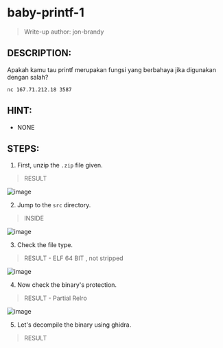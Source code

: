 # baby-printf-1
> Write-up author: jon-brandy
## DESCRIPTION:
Apakah kamu tau printf merupakan fungsi yang berbahaya jika digunakan dengan salah?

`nc 167.71.212.18 3587`
## HINT:
- NONE
## STEPS:
1. First, unzip the `.zip` file given.

> RESULT

![image](https://user-images.githubusercontent.com/70703371/212639804-c5da0452-a683-4a08-92f3-17ac3465d30d.png)


2. Jump to the `src` directory.

> INSIDE

![image](https://user-images.githubusercontent.com/70703371/212639895-4b7041e8-ab67-48ce-9c32-711f225f5250.png)


3. Check the file type.

> RESULT - ELF 64 BIT , not stripped

![image](https://user-images.githubusercontent.com/70703371/212639999-61ff5395-d3c2-4d3e-ae1a-aebb858ee943.png)


4. Now check the binary's protection.

> RESULT - Partial Relro

![image](https://user-images.githubusercontent.com/70703371/212640105-f945580d-2fa4-442e-a36a-cc7caea152e2.png)


5. Let's decompile the binary using ghidra.

> RESULT


